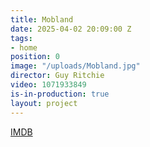 ```yaml
---
title: Mobland
date: 2025-04-02 20:09:00 Z
tags:
- home
position: 0
image: "/uploads/Mobland.jpg"
director: Guy Ritchie
video: 1071933849
is-in-production: true
layout: project
---
```


[IMDB](https://www.imdb.com/title/tt31510819/)